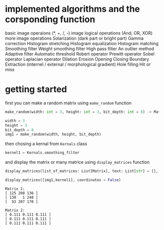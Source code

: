 # implemented algorithms and the corsponding function
basic image operaions (*, +, /, -)
image logical operations (And, OR, XOR)
more image operations
Solarization (dark part or bright part) 
Gamma correction 
Histogram stretching 
Histogram equalization 
Histogram matching 
Smoothing filter 
Weight smoothing filter 
High pass filter 
An outlier method 
Adaptive filter 
Automatic threshold 
Robert operator 
Prewitt operator 
Sobel operator 
Laplacian operator 
Dilation 
Erosion 
Opening 
Closing 
Boundary Extraction (internel / external / morphological gradient) 
Hole filling 
Hit or miss

# getting started 
first you can make a random matrix using `make_random` function
```py
make_random(width: int = 3, height: int = 3, bit_depth: int = 8) -> Matrix
```

```py
width = 3
height = 3
bit_depth = 8
img1 = make_random(width, height, bit_depth)
```

then chosing a kernal from `Kernals` class
```py
kernel1 = Kernals.smoothing_filter
```

and display the matrix or many matrice using `display_matrices` function
```py
display_matrices(list_of_matrices: List[Matrix], text: List[str] = [], coordinates: bool = False)
```
```py
display_matrices([img1,kernel1], coordinates = False)
```

```
Matrix 1:
[ 125 208 136 ]
[ 130   1 240 ]
[  93 207 170 ]

Matrix 2:
[ 0.111 0.111 0.111 ]
[ 0.111 0.111 0.111 ]
[ 0.111 0.111 0.111 ]
```